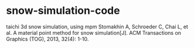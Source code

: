# snow-simulation-code
taichi 3d snow simulation, using mpm
Stomakhin A, Schroeder C, Chai L, et al. A material point method for snow simulation[J]. ACM Transactions on Graphics (TOG), 2013, 32(4): 1-10.
